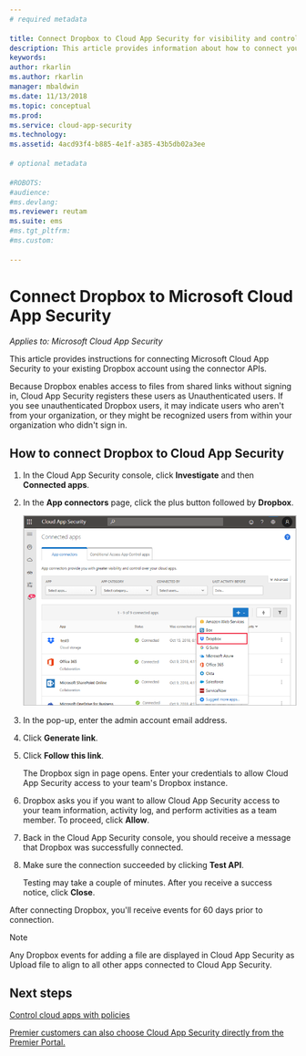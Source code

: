 ```yaml
---
# required metadata

title: Connect Dropbox to Cloud App Security for visibility and control over use | Microsoft Docs
description: This article provides information about how to connect your Dropbox app to Cloud App Security using the API connector.
keywords:
author: rkarlin
ms.author: rkarlin
manager: mbaldwin
ms.date: 11/13/2018
ms.topic: conceptual
ms.prod:
ms.service: cloud-app-security
ms.technology:
ms.assetid: 4acd93f4-b885-4e1f-a385-43b5db02a3ee

# optional metadata

#ROBOTS:
#audience:
#ms.devlang:
ms.reviewer: reutam
ms.suite: ems
#ms.tgt_pltfrm:
#ms.custom:

---
```

# Connect Dropbox to Microsoft Cloud App Security

*Applies to: Microsoft Cloud App Security*

This article provides instructions for connecting Microsoft Cloud App Security to your existing Dropbox account using the connector APIs.  
 
 
Because Dropbox enables access to files from shared links without signing in, Cloud App Security registers these users as Unauthenticated users. If you see unauthenticated Dropbox users, it may indicate users who aren't from your organization, or they might be recognized users from within your organization who didn't sign in.

## How to connect Dropbox to Cloud App Security  
  
1.  In the Cloud App Security console, click **Investigate** and then **Connected apps**.  
  
2.  In the **App connectors** page, click the plus button followed by **Dropbox**.  
  
     ![connect dropbox](./media/connect-dropbox.png "connect dropbox")  
  
3.  In the pop-up, enter the admin account email address.  
  
4.  Click **Generate link**.  
  
5.  Click **Follow this link**.  
  
     The Dropbox sign in page opens. Enter your credentials to allow Cloud App Security access to your team's Dropbox instance.  
  
6.  Dropbox asks you if you want to allow Cloud App Security access to your team information, activity log, and perform activities as a team member. To proceed, click **Allow**.  
  
7.  Back in the Cloud App Security console, you should receive a message that Dropbox was successfully connected.  
  
8.  Make sure the connection succeeded by clicking **Test API**.  
  
     Testing may take a couple of minutes. After you receive a success notice, click **Close**.  
  
After connecting Dropbox, you'll receive events for 60 days prior to connection.

> [!NOTE] 
> Any Dropbox events for adding a file are displayed in Cloud App Security as Upload file to align to all other apps connected to Cloud App Security. 
 
## Next steps 
[Control cloud apps with policies](control-cloud-apps-with-policies.md)   

[Premier customers can also choose Cloud App Security directly from the Premier Portal.](https://premier.microsoft.com/)  
  
  